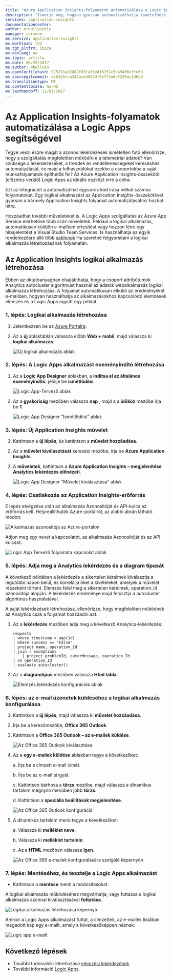 ```yaml
---
title: "Azure Application Insights-folyamatok automatizálása a Logic Apps segítségével."
description: "Ismerje meg, hogyan gyorsan automatizálhatja ismételhető folyamatokat a Logic Apps alkalmazást az Application Insights-összekötő hozzáadásával."
services: application-insights
documentationcenter: 
author: mrbullwinkle
manager: carmonm
ms.service: application-insights
ms.workload: tbd
ms.tgt_pltfrm: ibiza
ms.devlang: na
ms.topic: article
ms.date: 06/29/2017
ms.author: mbullwin
ms.openlocfilehash: 92521bab2082f63fa01e816151e3da9400effe6d
ms.sourcegitcommit: e462e5cca2424ce36423f9eff3a0cf250ac146ad
ms.translationtype: MT
ms.contentlocale: hu-HU
ms.lasthandoff: 11/01/2017
---
```

# <a name="automate-application-insights-processes-by-using-logic-apps"></a>Az Application Insights-folyamatok automatizálása a Logic Apps segítségével

Tegye veszi észre magát a azonos lekérdezések ismételten futó ellenőrizze, hogy a szolgáltatás megfelelően működik-e a telemetriai adatok? Van szüksége a lekérdezéseket, a trendek és rendellenességeket kereséshez automatizálását, és majd a felhasználókat ezekbe a csoportokba a saját munkafolyamatok építhetők fel? Az Azure Application Insights-összekötő (előzetes verzió) Logic Apps az ideális eszközt erre a célra.

Ezt az integrációt a automatizálhat egysoros kód írása nélkül számos folyamatokat. Egy logikai alkalmazást az Application Insights-összekötővel gyorsan a bármely Application Insights folyamat automatizálásához hozhat létre. 

Hozzáadhat további műveleteket is. A Logic Apps szolgáltatás az Azure App Service elérhetővé több száz műveletek. Például a logikai alkalmazás, automatikusan küldjön e-mailben értesítést vagy hozzon létre egy hibajelentést a Visual Studio Team Services. Is használhatja az egyik rendelkezésre álló több [sablonok](https://docs.microsoft.com/azure/logic-apps/logic-apps-use-logic-app-templates) Ha szeretné felgyorsítani a logikai alkalmazás létrehozásának folyamatán. 

## <a name="create-a-logic-app-for-application-insights"></a>Az Application Insights logikai alkalmazás létrehozása

Ebben az oktatóanyagban elsajátíthatja, hogy a csoport attribútumok Analytics autocluster algoritmust használ az adatok webalkalmazás logikai alkalmazás létrehozása. A folyamat automatikusan elküldi az eredményeket e-mailben, hogyan használhatja az alkalmazásokhoz kapcsolódó elemzések elemzés és a Logic Apps együtt egy példát. 

### <a name="step-1-create-a-logic-app"></a>1. lépés: Logikai alkalmazás létrehozása
1. Jelentkezzen be az [Azure Portalra](https://portal.azure.com).
2. Az a **új** ablaktáblán válassza előbb **Web + mobil**, majd válassza ki **logikai alkalmazás**.

    ![Új logikai alkalmazás ablak](./media/automate-with-logic-apps/logicapp1.png)

### <a name="step-2-create-a-trigger-for-your-logic-app"></a>2. lépés: A Logic Apps alkalmazást eseményindító létrehozása
1. Az a **Logic App Designer** ablakban, a **indítsa el az általános eseményindító**, jelölje be **ismétlődési**.

    ![Logic App-Tervező ablak](./media/automate-with-logic-apps/logicapp2.png)

2. Az a **gyakoriság** mezőben válassza **nap** , majd a a **időköz** mezőbe írja be **1**.

    ![Logic App Designer "Ismétlődési" ablak](./media/automate-with-logic-apps/step2b.png)

### <a name="step-3-add-an-application-insights-action"></a>3. lépés: Új Application Insights művelet
1. Kattintson a **új lépés**, és kattintson a **művelet hozzáadása**.

2. Az a **művelet kiválasztását** keresési mezőbe, írja be **Azure Application Insights**.

3. A **műveletek**, kattintson a **Azure Application Insights – megjelenítése Analytics lekérdezés előnézeti**.

    ![Logic App Designer "Művelet kiválasztása" ablak](./media/automate-with-logic-apps/flow2.png)

### <a name="step-4-connect-to-an-application-insights-resource"></a>4. lépés: Csatlakozás az Application Insights-erőforrás

E lépés elvégzése után az alkalmazás Azonosítóját és API-kulcs az erőforrás kell. Helyreállíthatók Azure-portálról, az alábbi ábrán látható módon:

![Alkalmazás azonosítója az Azure-portálon](./media/automate-with-logic-apps/appid.png) 

Adjon meg egy nevet a kapcsolatot, az alkalmazás Azonosítóját és az API-kulcsot.

![Logic App Tervező folyamata kapcsolat ablak](./media/automate-with-logic-apps/flow3.png)

### <a name="step-5-specify-the-analytics-query-and-chart-type"></a>5. lépés: Adja meg a Analytics lekérdezés és a diagram típusát
A következő példában a lekérdezés a sikertelen kérelmek kiválasztja a legutóbbi napon belül, és korrelálja őket a kivételeket, amelyek a művelet részeként történt. Elemzés felel meg a sikertelen kérelmek, operation_Id azonosítója alapján. A lekérdezés eredménye majd felosztja a autocluster algoritmus használatával. 

A saját lekérdezések létrehozása, ellenőrizze, hogy megfelelően működnek az Analytics csak a folyamat hozzáadni azt.

1. Az a **lekérdezés** mezőben adja meg a következő Analytics-lekérdezés: 

    ```
    requests
    | where timestamp > ago(1d)
    | where success == "False"
    | project name, operation_Id
    | join ( exceptions
        | project problemId, outerMessage, operation_Id
    ) on operation_Id
    | evaluate autocluster()
    ```

2. Az a **diagramtípus** mezőben válassza **Html tábla**.

    ![Elemzés lekérdezés konfigurációs ablak](./media/automate-with-logic-apps/flow4.png)

### <a name="step-6-configure-the-logic-app-to-send-email"></a>6. lépés: az e-mail üzenetek küldéséhez a logikai alkalmazás konfigurálása

1. Kattintson a **új lépés**, majd válassza ki **művelet hozzáadása**.

2. Írja be a keresőmezőbe, **Office 365 Outlook**.

3. Kattintson a **Office 365 Outlook – az e-mailek küldése**.

    ![Az Office 365 Outlook kiválasztása](./media/automate-with-logic-apps/flow2b.png)

4. Az a **egy e-mailek küldése** ablakban tegye a következőket:

   a. Írja be a címzett e-mail címét.

   b. Írja be az e-mail tárgyát.

   c. Kattintson bárhova a **törzs** mezőbe, majd válassza a dinamikus tartalom megnyíló menüben jobb **törzs**.

   d. Kattintson a **speciális beállítások megjelenítése**.

      ![Az Office 365 Outlook konfiguráció](./media/automate-with-logic-apps/flow5.png)

5. A dinamikus tartalom menü tegye a következőket:

    a. Válassza ki **melléklet neve**.

    b. Válassza ki **melléklet tartalom**.
    
    c. Az a **HTML** mezőben válassza **Igen**.

      ![Az Office 365 e-mailek konfigurálására szolgáló képernyőn](./media/automate-with-logic-apps/flow7.png)

### <a name="step-7-save-and-test-your-logic-app"></a>7. lépés: Mentéséhez, és tesztelje a Logic Apps alkalmazást
* Kattintson a **mentése** menti a módosításokat.

A logikai alkalmazás működéséhez megvárhatja, vagy futtassa a logikai alkalmazás azonnal kiválasztásával **futtatása**.

![Logikai alkalmazás létrehozása képernyő](./media/automate-with-logic-apps/step7.png)

Amikor a Logic Apps alkalmazást futtat, a címzettek, az e-mailek listában megadott kap egy e-mailt, amely a következőképpen néznek:

![Logic app e-mailt](./media/automate-with-logic-apps/flow9.png)

## <a name="next-steps"></a>Következő lépések

- További tudnivalók: létrehozása [elemzési lekérdezések](app-insights-analytics-using.md).
- További információ [Logic Apps](https://docs.microsoft.com/azure/logic-apps/logic-apps-what-are-logic-apps).



<!--Link references-->





